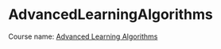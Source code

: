 # AdvancedLearningAlgorithms
Course name: [Advanced Learning Algorithms](https://www.coursera.org/learn/advanced-learning-algorithms/home/welcome)
